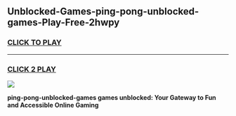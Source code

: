 
## Unblocked-Games-ping-pong-unblocked-games-Play-Free-2hwpy
<h3>
<a href="https://premium76.site?title=ping-pong-unblocked-games&ref=18A">CLICK TO PLAY</a></h3>
<hr>

<h3>
<a href="https://premium76.site?title=ping-pong-unblocked-games&ref=18A">CLICK 2 PLAY</a>
  
</h3>

<a href="https://premium76.site?title=ping-pong-unblocked-games&ref=18A"><img src="https://clearcache.store/games.png"></a>


**ping-pong-unblocked-games games unblocked: Your Gateway to Fun and Accessible Online Gaming**
